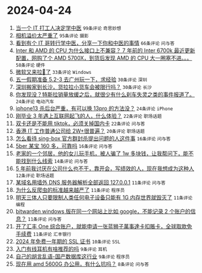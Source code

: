 # 2024-04-24

1. [当一个 IT 打工人决定学中医](https://www.v2ex.com/t/1035140) `99条评论` `奇思妙想`
1. [相机溢价太严重了](https://www.v2ex.com/t/1035120) `95条评论` `摄影`
1. [看到有个 IT 哥转行学中医，分享一下你和中医的事情](https://www.v2ex.com/t/1035169) `66条评论` `问与答`
1. [Inter 和 AMD 的 CPU 为什么接口上不兼容？ 7 年前的 Inter 6700k 最近更新配置，网购了个 AMD 5700X，到货后发现 AMD 的 CPU 大一圈塞不进。。。](https://www.v2ex.com/t/1035131) `58条评论` `硬件`
1. [微软又来拉💩了](https://www.v2ex.com/t/1035116) `33条评论` `Windows`
1. [五一假期准备 5.2-3 去广州玩一下，求经验](https://www.v2ex.com/t/1035153) `30条评论` `深圳`
1. [深圳搬家到长沙，货拉拉小货车会被限行吗？](https://www.v2ex.com/t/1035123) `30条评论` `长沙`
1. [你发现没？特斯拉销量放缓之后，就很少有什么刹车失灵之类的事件报道了。](https://www.v2ex.com/t/1035186) `24条评论` `电动汽车`
1. [iphone13 杀后台严重，有可以换 13pro 的方法没？](https://www.v2ex.com/t/1035149) `24条评论` `iPhone`
1. [刚毕业 3 年遇上互联网起飞的人，什么体验？](https://www.v2ex.com/t/1035183) `22条评论` `职场话题`
1. [双卡还是不能用 tiktok，必须关掉国内卡](https://www.v2ex.com/t/1035130) `22条评论` `问与答`
1. [香港 IT 工作普通公司给 2W+很普遍？](https://www.v2ex.com/t/1035172) `20条评论` `职场话题`
1. [怎么看待 sing-box 官方群封杀提出问题的人这件事](https://www.v2ex.com/t/1035150) `16条评论` `问与答`
1. [5ber 某宝 160 多，可靠吗](https://www.v2ex.com/t/1035114) `16条评论` `问与答`
1. [老家的一个邻居，他的女儿玩手机，被人骗了 1w 多块钱，让我帮问下，能不能找到什么线索](https://www.v2ex.com/t/1035134) `14条评论` `问与答`
1. [5 年前我讨厌在公司什么也不干，靠开会，写绩效的人，现在我想成为这种人](https://www.v2ex.com/t/1035144) `12条评论` `职场话题`
1. [某域名用墙外 DNS 服务器解析全部返回 127.0.0.1](https://www.v2ex.com/t/1035176) `11条评论` `问与答`
1. [为什么反爬虫的标准越来越严了](https://www.v2ex.com/t/1035173) `11条评论` `程序员`
1. [明天三体人只要限制人类任何电子设备只能有 1G 内存世界就毁灭了](https://www.v2ex.com/t/1035163) `11条评论` `编程`
1. [bitwarden windows 版在同一个网站上比如 google，不能记录 2 个账户的信息？](https://www.v2ex.com/t/1035119) `11条评论` `问与答`
1. [开了汇丰 One 综合账户，就能申请一张蓝狮子萬事達卡扣賬卡，全球取款免手续费](https://www.v2ex.com/t/1035117) `11条评论` `汇丰银行`
1. [2024 年免费一年期的 SSL 证书](https://www.v2ex.com/t/1035167) `10条评论` `SSL`
1. [入门有线耳机有啥推荐的吗](https://www.v2ex.com/t/1035160) `9条评论` `耳机`
1. [自己的胡言乱语-国产数据库这行业](https://www.v2ex.com/t/1035129) `9条评论` `程序员`
1. [现在用 amd 5600G 办公用，有什么坑吗？](https://www.v2ex.com/t/1035158) `8条评论` `问与答`
